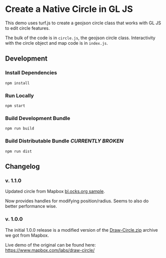 # Create a Native Circle in GL JS

This demo uses turf.js to create a geojson circle class that works with GL JS to edit
circle features.

The bulk of the code is in `circle.js`, the geojson circle class.  Interactivity with
the circle object and map code is in `index.js`.


## Development

### Install Dependencies

`npm install`


### Run Locally

`npm start`


### Build Development Bundle 

`npm run build`


### Build Distributable Bundle *CURRENTLY BROKEN*

`npm run dist`


## Changelog

### v. 1.1.0

Updated circle from Mapbox [bl.ocks.org sample](https://bl.ocks.org/ryanbaumann/d286190943d6b4eb70e65a9f76eab5a5/d3cd7cea5feed0dfddbf3705b7936ff560f668d1).

Now provides handles for modifying position/radius. Seems to also do better
performance wise.


### v. 1.0.0

The initial 1.0.0 release is a modified version of
the [Draw-Circle.zip](https://www.dropbox.com/s/ya7am28y8eugd72/Draw-Circle.zip?dl=0)
archive we got from Mapbox.

Live demo of the original can be found here:
https://www.mapbox.com/labs/draw-circle/

